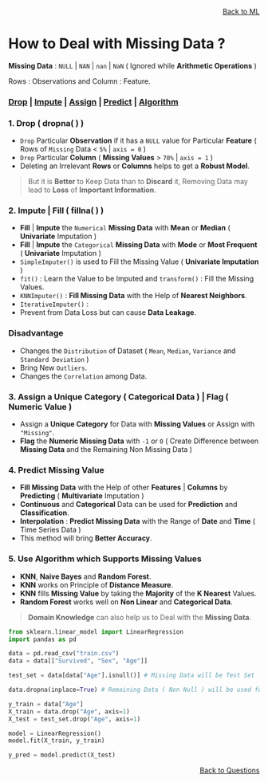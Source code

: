 <p align='right'><a align="right" href="https://github.com/KIRANKUMAR7296/Library/blob/main/Machine%20Learning/Machine%20Learning%20Models.md">Back to ML</a></p>

# How to Deal with Missing Data ?

**Missing Data** : `NULL` | `NAN` | `nan` | `NaN` ( Ignored while **Arithmetic Operations** )

Rows : Observations and Column : Feature.

<h3><a href="#del">Drop</a> | <a href="#impute">Impute</a> | <a href="#assign">Assign</a> | <a href="#predict">Predict</a> | <a href="#algo">Algorithm</a></h3>

<h3 name="del"> 1. Drop ( dropna( ) )</h3>

- `Drop` Particular **Observation** if it has a `NULL` value for Particular **Feature** ( Rows of `Missing` Data < `5%` | `axis = 0` )
- `Drop` Particular **Column** ( **Missing Values** > `70%` | `axis = 1` )
- Deleting an Irrelevant **Rows** or **Columns** helps to get a **Robust Model**.

> But it is **Better** to Keep Data than to **Discard** it, Removing Data may lead to **Loss** of **Important Information**.

<h3 name="impute"> 2. Impute | Fill ( fillna( ) )</h3>

- **Fill** | **Impute** the `Numerical` **Missing Data** with **Mean** or **Median** ( **Univariate** Imputation ) 
- **Fill** | **Impute** the `Categorical` **Missing Data** with **Mode** or **Most Frequent** (  **Univariate** Imputation ) 
- `SimpleImputer()` is used to Fill the Missing Value ( **Univariate Imputation** ) 
- `fit()` : Learn the Value to be Imputed and `transform()` : Fill the Missing Values.
- `KNNImputer()` : **Fill Missing Data** with the Help of **Nearest Neighbors**.
- `IterativeImputer()` : 
- Prevent from Data Loss but can cause **Data Leakage**.

### Disadvantage

- Changes the `Distribution` of Dataset ( `Mean`, `Median`, `Variance` and `Standard Deviation` )
- Bring New `Outliers`.
- Changes the `Correlation` among Data.

<h3 name="assign"> 3. Assign a Unique Category ( Categorical Data ) | Flag ( Numeric Value )</h3>

- Assign a **Unique Category** for Data with **Missing Values** or Assign with `"Missing"`.
- **Flag** the **Numeric Missing Data** with `-1` or `0` ( Create Difference between **Missing Data** and the Remaining Non Missing Data ) 

<h3 name="predict"> 4. Predict Missing Value</h3>

- **Fill Missing Data** with the Help of other **Features** | **Columns** by **Predicting** ( **Multivariate** Imputation ) 
- **Continuous** and **Categorical** Data can be used for **Prediction** and **Classification**.
- **Interpolation** : **Predict Missing Data** with the Range of **Date** and **Time** ( Time Series Data ) 
- This method will bring **Better Accuracy**. 

<h3 name="algo"> 5. Use Algorithm which Supports Missing Values</h3>

- **KNN**, **Naive Bayes** and **Random Forest**.
- **KNN** works on Principle of **Distance Measure**.
- **KNN** fills **Missing Value** by taking the **Majority** of the **K Nearest** Values.
- **Random Forest** works well on **Non Linear** and **Categorical Data**.

> **Domain Knowledge** can also help us to Deal with the **Missing Data**.

```python
from sklearn.linear_model import LinearRegression
import pandas as pd

data = pd.read_csv("train.csv")
data = data[["Survived", "Sex", "Age"]]

test_set = data[data["Age"].isnull()] # Missing Data will be Test Set

data.dropna(inplace=True) # Remaining Data ( Non Null ) will be used for Training the Model

y_train = data["Age"]
X_train = data.drop("Age", axis=1)
X_test = test_set.drop("Age", axis=1)

model = LinearRegression()
model.fit(X_train, y_train)

y_pred = model.predict(X_test)
```

<p align='right'><a align="right" href="https://github.com/KIRANKUMAR7296/Library/blob/main/Interview.md">Back to Questions</a></p>
